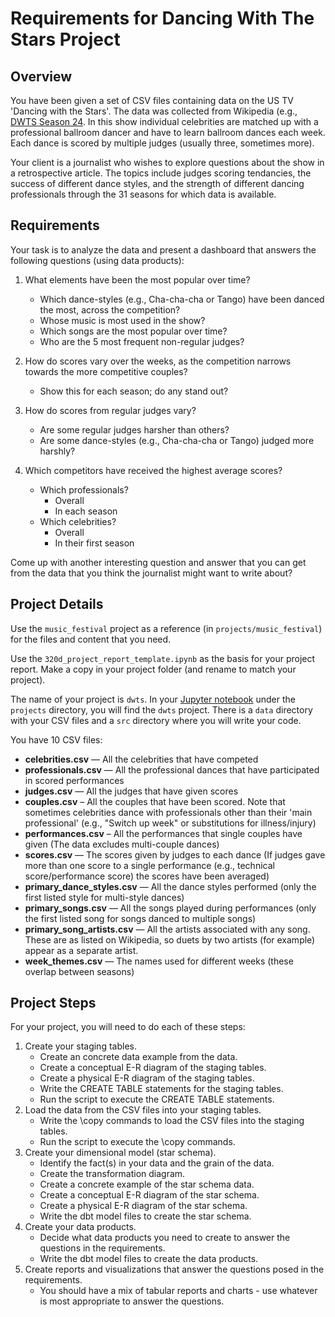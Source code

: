 # Requirements for Dancing With The Stars Project

## Overview
You have been given a set of CSV files containing data on the US TV 'Dancing with the Stars'. The data was collected from Wikipedia (e.g., [DWTS Season 24](https://en.wikipedia.org/wiki/Dancing_with_the_Stars_(American_season_24)). In this show individual celebrities are matched up with a professional ballroom dancer and have to learn ballroom dances each week. Each dance is scored by multiple judges (usually three, sometimes more).

Your client is a journalist who wishes to explore questions about the show in a retrospective article. The topics include judges scoring tendancies, the success of different dance styles, and the strength of different dancing professionals through the 31 seasons for which data is available.

## Requirements
Your task is to analyze the data and present a dashboard that answers the following questions (using data products):

1. What elements have been the most popular over time?
    * Which dance-styles (e.g., Cha-cha-cha or Tango) have been danced the most, across the competition?
    * Whose music is most used in the show?
    * Which songs are the most popular over time?
    * Who are the 5 most frequent non-regular judges?

2. How do scores vary over the weeks, as the competition narrows towards the more competitive couples?
    * Show this for each season; do any stand out?

3. How do scores from regular judges vary?
    * Are some regular judges harsher than others?
    * Are some dance-styles (e.g., Cha-cha-cha or Tango) judged more harshly?

4. Which competitors have received the highest average scores?
    * Which professionals?
        * Overall
        * In each season
    * Which celebrities?
        * Overall
        * In their first season

Come up with another interesting question and answer that you can get from the data that you think 
the journalist might want to write about?

## Project Details
Use the `music_festival` project as a reference (in `projects/music_festival`) for the files and content that you need.

Use the `320d_project_report_template.ipynb` as the basis for your project report. Make a copy in your project folder (and rename to match your project).

The name of your project is `dwts`. In your [Jupyter notebook](https://notebook.dei320.net) under the
`projects` directory, you will find the `dwts` project. There is a `data` directory with your CSV 
files and a `src` directory where you will write your code.

You have 10 CSV files:
* **celebrities.csv** — All the celebrities that have competed
* **professionals.csv** — All the professional dances that have participated in scored performances
* **judges.csv** — All the judges that have given scores
* **couples.csv** – All the couples that have been scored. Note that sometimes celebrities dance with professionals other than their 'main professional' (e.g., "Switch up week" or substitutions for illness/injury)
* **performances.csv** – All the performances that single couples have given (The data excludes multi-couple dances)
* **scores.csv** — The scores given by judges to each dance (If judges gave more than one score to a single performance (e.g., technical score/performance score) the scores have been averaged)
* **primary_dance_styles.csv** — All the dance styles performed (only the first listed style for multi-style dances)
* **primary_songs.csv** — All the songs played during performances (only the first listed song for songs danced to multiple songs)
* **primary_song_artists.csv** — All the artists associated with any song. These are as listed on Wikipedia, so duets by two artists (for example) appear as a separate artist.
* **week_themes.csv** — The names used for different weeks (these overlap between seasons)

## Project Steps
For your project, you will need to do each of these steps:
1) Create your staging tables.
   * Create an concrete data example from the data.
   * Create a conceptual E-R diagram of the staging tables.
   * Create a physical E-R diagram of the staging tables.
   * Write the CREATE TABLE statements for the staging tables.
   * Run the script to execute the CREATE TABLE statements.
2) Load the data from the CSV files into your staging tables.
   * Write the \copy commands to load the CSV files into the staging tables.
   * Run the script to execute the \copy commands.
3) Create your dimensional model (star schema).
   * Identify the fact(s) in your data and the grain of the data.
   * Create the transformation diagram.
   * Create a concrete example of the star schema data.
   * Create a conceptual E-R diagram of the star schema.
   * Create a physical E-R diagram of the star schema.
   * Write the dbt model files to create the star schema.
4) Create your data products.
   * Decide what data products you need to create to answer the questions in the requirements.
   * Write the dbt model files to create the data products.
5) Create reports and visualizations that answer the questions posed in the requirements.
   * You should have a mix of tabular reports and charts - use whatever is most appropriate to answer the questions.
